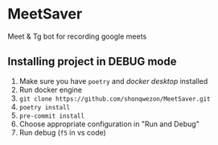 # MeetSaver
Meet &amp; Tg bot for recording google meets

## Installing project in DEBUG mode
1. Make sure you have `poetry` and *docker desktop* installed
2. Run docker engine
3. `git clone https://github.com/shonqwezon/MeetSaver.git`
4. `poetry install`
5. `pre-commit install`
6. Choose appropriate configuration in "Run and Debug"
7. Run debug (`f5` in vs code)
